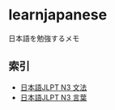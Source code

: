# learnjapanese
日本語を勉強するメモ

## 索引
* [日本語JLPT N3 文法](https://github.com/daylightmazekun/learnjapanese/blob/master/n3%E6%96%87%E6%B3%95.md)
* [日本語JLPT N3 言葉](https://github.com/daylightmazekun/learnjapanese/blob/master/n3%E8%A8%80%E8%91%89.md)